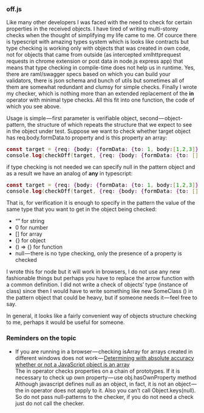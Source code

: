 <h3>off.js</h3>
<p>Like many other developers I was faced with the need to check for certain properties in the received objects. I have tired of writing multi-storey checks when the thought of simplifying my life came to me. Of cource there is typescript with amazing types system which is looks like contracts but type checking is working only with objects that was created in own code, not for objects that came from outside (as intercepted xmlhttprequest requests in chrome extension or post data in node.js express app) that means that type checking in compile-time does not help us in runtime. Yes, there are raml/swagger specs based on which you can build your validators, there is json schema and bunch of utils but sometimes all of them are somewhat redundant and clumsy for simple checks. Finally I wrote my checker, which is nothing more than an extended replacement of the <b>in</b> operator with minimal type checks. All this fit into one function, the code of which you see above.</p>

Usage is simple — first parameter is verifiable object, second — object-pattern, the structure of which repeats the structure that we expect to see in the object under test. Suppose we want to check whether target object has req.body.formData.to property and is this property an array:
<pre style='color:#000000;background:#ffffff;'><span style='color:#800000; font-weight:bold; '>const</span> target <span style='color:#808030; '>=</span> <span style='color:#800080; '>{</span>req<span style='color:#800080; '>:</span> <span style='color:#800080; '>{</span>body<span style='color:#800080; '>:</span> <span style='color:#800080; '>{</span>formData<span style='color:#800080; '>:</span> <span style='color:#800080; '>{</span>to<span style='color:#800080; '>:</span> <span style='color:#008c00; '>1</span><span style='color:#808030; '>,</span> body<span style='color:#800080; '>:</span><span style='color:#808030; '>[</span><span style='color:#008c00; '>1</span><span style='color:#808030; '>,</span><span style='color:#008c00; '>2</span><span style='color:#808030; '>,</span><span style='color:#008c00; '>3</span><span style='color:#808030; '>]</span><span style='color:#800080; '>}</span><span style='color:#800080; '>}</span><span style='color:#800080; '>}</span><span style='color:#800080; '>}</span><span style='color:#800080; '>;</span>                                                                         
console<span style='color:#808030; '>.</span><span style='color:#800000; font-weight:bold; '>log</span><span style='color:#808030; '>(</span>checkOff<span style='color:#808030; '>(</span>target<span style='color:#808030; '>,</span> <span style='color:#800080; '>{</span>req<span style='color:#800080; '>:</span> <span style='color:#800080; '>{</span>body<span style='color:#800080; '>:</span> <span style='color:#800080; '>{</span>formData<span style='color:#800080; '>:</span> <span style='color:#800080; '>{</span>to<span style='color:#800080; '>:</span> <span style='color:#808030; '>[</span><span style='color:#808030; '>]</span><span style='color:#800080; '>}</span><span style='color:#800080; '>}</span><span style='color:#800080; '>}</span><span style='color:#800080; '>}</span><span style='color:#808030; '>)</span><span style='color:#808030; '>)</span><span style='color:#800080; '>;</span>
</pre>
if type checking is not needed we can specify null in the pattern object and as a result we have an analog of <b>any</b> in typescript:
<pre style='color:#000000;background:#ffffff;'><span style='color:#800000; font-weight:bold; '>const</span> target <span style='color:#808030; '>=</span> <span style='color:#800080; '>{</span>req<span style='color:#800080; '>:</span> <span style='color:#800080; '>{</span>body<span style='color:#800080; '>:</span> <span style='color:#800080; '>{</span>formData<span style='color:#800080; '>:</span> <span style='color:#800080; '>{</span>to<span style='color:#800080; '>:</span> <span style='color:#008c00; '>1</span><span style='color:#808030; '>,</span> body<span style='color:#800080; '>:</span><span style='color:#808030; '>[</span><span style='color:#008c00; '>1</span><span style='color:#808030; '>,</span><span style='color:#008c00; '>2</span><span style='color:#808030; '>,</span><span style='color:#008c00; '>3</span><span style='color:#808030; '>]</span><span style='color:#800080; '>}</span><span style='color:#800080; '>}</span><span style='color:#800080; '>}</span><span style='color:#800080; '>}</span><span style='color:#800080; '>;</span>                                                                         
console<span style='color:#808030; '>.</span><span style='color:#800000; font-weight:bold; '>log</span><span style='color:#808030; '>(</span>checkOff<span style='color:#808030; '>(</span>target<span style='color:#808030; '>,</span> <span style='color:#800080; '>{</span>req<span style='color:#800080; '>:</span> <span style='color:#800080; '>{</span>body<span style='color:#800080; '>:</span> <span style='color:#800080; '>{</span>formData<span style='color:#800080; '>:</span> <span style='color:#800080; '>{</span>to<span style='color:#800080; '>:</span> <span style='color:#808030; '>[</span><span style='color:#808030; '>]</span><span style='color:#800080; '>}</span><span style='color:#800080; '>}</span><span style='color:#800080; '>}</span><span style='color:#800080; '>}</span><span style='color:#808030; '>)</span><span style='color:#808030; '>)</span><span style='color:#800080; '>;</span>
</pre>
That is, for verification it is enough to specify in the pattern the value of the same type that you want to get in the object being checked:
<ul>
<li>“” for string</li>
<li>0 for number</li>
<li>[] for array</li>
<li>{} for object</li>
<li>() => {} for function</li>
<li>null — there is no type checking, only the presence of a property is checked</li>
</ul>

<p>I wrote this for node but it will work in browsers, I do not use any new fashionable things but perhaps you have to replace the arrow function with a common definition. I did not write a check of objects’ type (instance of class) since then I would have to write something like new SomeClass () in the pattern object that could be heavy, but if someone needs it — feel free to say.</p>
In general, it looks like a fairly convenient way of objects structure checking to me, perhaps it would be useful for someone.
<h3>Reminders on the topic</h3>
<ul>
<li>If you are running in a browser — checking isArray for arrays created in different windows does not work — <a href="http://web.mit.edu/jwalden/www/isArray.html">Determining with absolute accuracy whether or not a JavaScript object is an array</a></li>
The in operator checks properties on a chain of prototypes. If it is necessary to check up own property — use obj.hasOwnProperty method
Although javascript defines null as an object, in fact, it is not an object — the in operator does not apply to it. Also you can’t call Object.keys(null). So do not pass null-patterns to the checker, if you do not need a check just do not call the checker.
